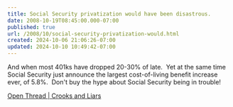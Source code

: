 ```yaml
---
title: Social Security privatization would have been disastrous.
date: 2008-10-19T08:45:00.000-07:00
published: true
url: /2008/10/social-security-privatization-would.html
created: 2024-10-06 21:06:26-07:00
updated: 2024-10-10 10:49:42-07:00
---
```


<!-- ![](privatization_ffd98.jpg) -->
  
And when most 401ks have dropped 20-30% of late.  Yet at the same time Social Security just announce the largest cost-of-living benefit increase ever, of 5.8%.  Don't buy the hype about Social Security being in trouble!  
  
[Open Thread | Crooks and Liars](https://lnmc.crooksandliars.com/nicole-belle/open-thread-1)
